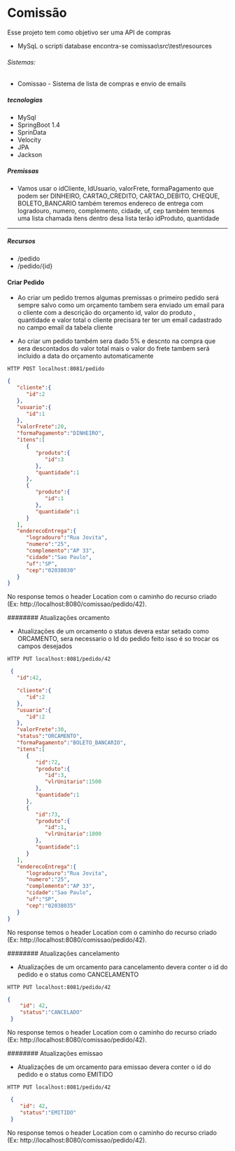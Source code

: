 # Comissão


Esse projeto tem como objetivo ser uma API de compras 

- MySqL o scripti database encontra-se comissao\src\test\resources

###### Sistemas:
- Comissao - Sistema de lista de compras e envio de emails

##### tecnologias
- MySql 
- SpringBoot 1.4
- SprinData
- Velocity
- JPA
- Jackson

##### Premissas
- Vamos usar o idCliente, IdUsuario, valorFrete, formaPagamento que podem ser DINHEIRO, CARTAO_CREDITO, CARTAO_DEBITO, CHEQUE, BOLETO_BANCARIO também teremos endereco de
  entrega com logradouro, numero, complemento, cidade, uf, cep também teremos uma lista 
  chamada itens dentro desa lista terão idProduto, quantidade
---

##### Recursos
 - /pedido
 - /pedido/{id}
 
#### Criar Pedido

- Ao criar um pedido tremos algumas premissas 
  o primeiro pedido será sempre salvo como um orçamento
  tambem sera enviado um email para o cliente com a descrição
  do orçamento id, valor do produto , quantidade e valor total
  o cliente precisara ter ter
  um email cadastrado no campo email da tabela cliente

- Ao criar um pedido também sera dado 5% e descnto na compra
  que sera descontados do valor total mais o valor do frete
  tambem será incluido a data do orçamento
  automaticamente

```shell
HTTP POST localhost:8081/pedido
```
```json
{  
   "cliente":{  
      "id":2
   },
   "usuario":{  
      "id":1
   },
   "valorFrete":20,
   "formaPagamento":"DINHEIRO",
   "itens":[  
      {  
         "produto":{  
            "id":3
         },
         "quantidade":1
      },
      {  
         "produto":{  
            "id":1
         },
         "quantidade":1
      }
   ],
   "enderecoEntrega":{  
      "logradouro":"Rua Jovita",
      "numero":"25",
      "complemento":"AP 33",
      "cidade":"Sao Paulo",
      "uf":"SP",
      "cep":"02038030"
   }
}
```
No response temos o header Location com o caminho do recurso criado (Ex: http://localhost:8080/comissao/pedido/42).

######## Atualizações orcamento

- Atualizações de um orcamento o status devera estar setado como ORCAMENTO,
  sera necessario o Id do pedido feito isso é so trocar os campos desejados

```shell
HTTP PUT localhost:8081/pedido/42
```
```json
 {  
   "id":42,

   "cliente":{  
      "id":2
   },
   "usuario":{  
      "id":2
   },
   "valorFrete":30,
   "status":"ORCAMENTO",
   "formaPagamento":"BOLETO_BANCARIO",
   "itens":[  
      {  
         "id":72,
         "produto":{  
            "id":3,
            "vlrUnitario":1500
         },
         "quantidade":1
      },
      {  
         "id":73,
         "produto":{  
            "id":1,
            "vlrUnitario":1800
         },
         "quantidade":1
      }
   ],
   "enderecoEntrega":{  
      "logradouro":"Rua Jovita",
      "numero":"25",
      "complemento":"AP 33",
      "cidade":"Sao Paulo",
      "uf":"SP",
      "cep":"02038035"
   }
}
```
No response temos o header Location com o caminho do recurso criado (Ex: http://localhost:8080/comissao/pedido/42).

######## Atualizações cancelamento

- Atualizações de um orcamento para cancelamento devera conter o id do pedido e o status como
  CANCELAMENTO

```shell
HTTP PUT localhost:8081/pedido/42
```
```json
{
    "id": 42,
    "status":"CANCELADO"
 }
```
No response temos o header Location com o caminho do recurso criado (Ex: http://localhost:8080/comissao/pedido/42).  


######## Atualizações emissao

- Atualizações de um orcamento para emissao devera conter o id do pedido e o status como
  EMITIDO  

```shell
HTTP PUT localhost:8081/pedido/42
```
```json
 {
    "id": 42,
    "status":"EMITIDO"
 }
```
No response temos o header Location com o caminho do recurso criado (Ex: http://localhost:8080/comissao/pedido/42).



